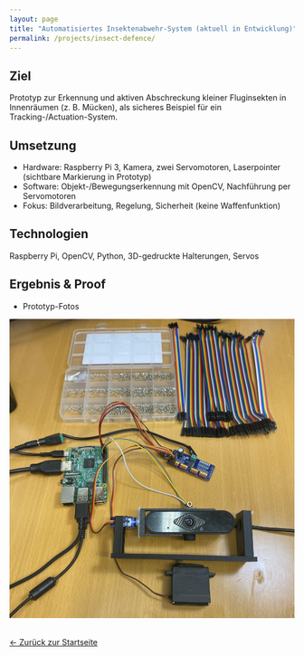 ```yaml
---
layout: page
title: "Automatisiertes Insektenabwehr-System (aktuell in Entwicklung)"
permalink: /projects/insect-defence/
---
```



## Ziel
Prototyp zur Erkennung und aktiven Abschreckung kleiner Fluginsekten in Innenräumen (z. B. Mücken), als sicheres Beispiel für ein Tracking-/Actuation-System.


## Umsetzung
- Hardware: Raspberry Pi 3, Kamera, zwei Servomotoren, Laserpointer (sichtbare Markierung in Prototyp)
- Software: Objekt-/Bewegungserkennung mit OpenCV, Nachführung per Servomotoren
- Fokus: Bildverarbeitung, Regelung, Sicherheit (keine Waffenfunktion)


## Technologien
Raspberry Pi, OpenCV, Python, 3D-gedruckte Halterungen, Servos


## Ergebnis & Proof
- Prototyp-Fotos


![Github-Overview](/assets/images/picture_defense.jpg)
<br><br>



[← Zurück zur Startseite](/)
